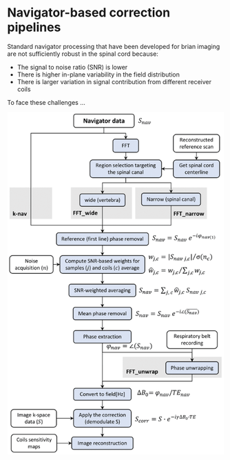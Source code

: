 # Navigator-based correction pipelines

Standard navigator processing that have been developed for brian imaging are not sufficiently robust in the spinal cord because:
* The signal to noise ratio (SNR) is lower
* There is higher in-plane variability in the field distribution
* There is larger variation in signal contribution from different receiver coils

To face these challenges ...


![Pipelines](./assets/pipeline.png)